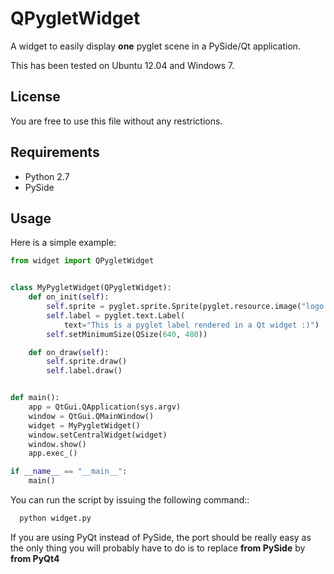 QPygletWidget
=============

A widget to easily display **one** pyglet scene in a PySide/Qt application.

This has been tested on Ubuntu 12.04 and Windows 7.

License
---------
You are free to use this file without any restrictions. 

Requirements
-----------------

- Python 2.7
- PySide


Usage
--------
Here is a simple example:

```python
from widget import QPygletWidget


class MyPygletWidget(QPygletWidget):
    def on_init(self):
        self.sprite = pyglet.sprite.Sprite(pyglet.resource.image("logo.png"))
        self.label = pyglet.text.Label(
            text="This is a pyglet label rendered in a Qt widget :)")
        self.setMinimumSize(QSize(640, 480))

    def on_draw(self):
        self.sprite.draw()
        self.label.draw()


def main():
    app = QtGui.QApplication(sys.argv)
    window = QtGui.QMainWindow()
    widget = MyPygletWidget()
    window.setCentralWidget(widget)
    window.show()
    app.exec_()

if __name__ == "__main__":
    main()
```

You can run the script by issuing the following command::

```bash
  python widget.py
```

If you are using PyQt instead of PySide, the port should be really easy as the only thing 
you will probably have to do is to replace **from PySide** by **from PyQt4**
